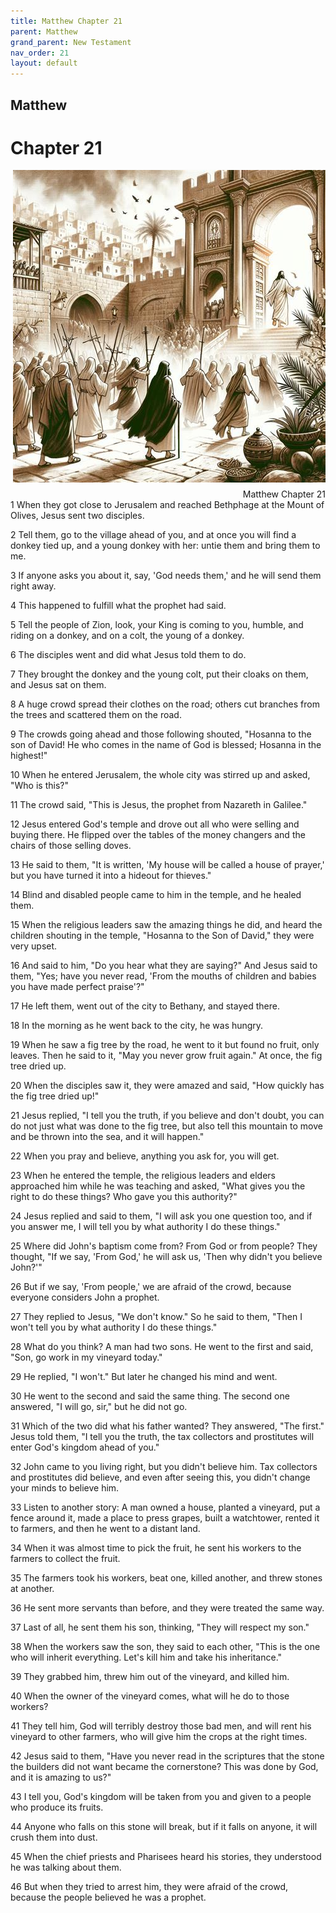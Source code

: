 ```yaml
---
title: Matthew Chapter 21
parent: Matthew
grand_parent: New Testament
nav_order: 21
layout: default
---
```


## Matthew

# Chapter 21

<div style="clear: both; text-align: right;">
    <img src="/assets/Image/Matthew/500/21.jpg" alt="Matthew Chapter 21" class="chapter-image" style="max-width: 100%; height: auto; float: right; margin: 0 0 10px 10px; padding-left: 10%;">
    <figcaption style="font-size: 14px;">Matthew Chapter 21</figcaption>
</div>
1 When they got close to Jerusalem and reached Bethphage at the Mount of Olives, Jesus sent two disciples.

2 Tell them, go to the village ahead of you, and at once you will find a donkey tied up, and a young donkey with her: untie them and bring them to me.

3 If anyone asks you about it, say, 'God needs them,' and he will send them right away.

4 This happened to fulfill what the prophet had said.

5 Tell the people of Zion, look, your King is coming to you, humble, and riding on a donkey, and on a colt, the young of a donkey.

6 The disciples went and did what Jesus told them to do.

7 They brought the donkey and the young colt, put their cloaks on them, and Jesus sat on them.

8 A huge crowd spread their clothes on the road; others cut branches from the trees and scattered them on the road.

9 The crowds going ahead and those following shouted, "Hosanna to the son of David! He who comes in the name of God is blessed; Hosanna in the highest!"

10 When he entered Jerusalem, the whole city was stirred up and asked, "Who is this?"

11 The crowd said, "This is Jesus, the prophet from Nazareth in Galilee."

12 Jesus entered God's temple and drove out all who were selling and buying there. He flipped over the tables of the money changers and the chairs of those selling doves.

13 He said to them, "It is written, 'My house will be called a house of prayer,' but you have turned it into a hideout for thieves."

14 Blind and disabled people came to him in the temple, and he healed them.

15 When the religious leaders saw the amazing things he did, and heard the children shouting in the temple, "Hosanna to the Son of David," they were very upset.

16 And said to him, "Do you hear what they are saying?" And Jesus said to them, "Yes; have you never read, 'From the mouths of children and babies you have made perfect praise'?"

17 He left them, went out of the city to Bethany, and stayed there.

18 In the morning as he went back to the city, he was hungry.

19 When he saw a fig tree by the road, he went to it but found no fruit, only leaves. Then he said to it, "May you never grow fruit again." At once, the fig tree dried up.

20 When the disciples saw it, they were amazed and said, "How quickly has the fig tree dried up!"

21 Jesus replied, "I tell you the truth, if you believe and don't doubt, you can do not just what was done to the fig tree, but also tell this mountain to move and be thrown into the sea, and it will happen."

22 When you pray and believe, anything you ask for, you will get.

23 When he entered the temple, the religious leaders and elders approached him while he was teaching and asked, "What gives you the right to do these things? Who gave you this authority?"

24 Jesus replied and said to them, "I will ask you one question too, and if you answer me, I will tell you by what authority I do these things."

25 Where did John's baptism come from? From God or from people? They thought, "If we say, 'From God,' he will ask us, 'Then why didn't you believe John?'"

26 But if we say, 'From people,' we are afraid of the crowd, because everyone considers John a prophet.

27 They replied to Jesus, "We don't know." So he said to them, "Then I won't tell you by what authority I do these things."

28 What do you think? A man had two sons. He went to the first and said, "Son, go work in my vineyard today."

29 He replied, "I won't." But later he changed his mind and went.

30 He went to the second and said the same thing. The second one answered, "I will go, sir," but he did not go.

31 Which of the two did what his father wanted? They answered, "The first." Jesus told them, "I tell you the truth, the tax collectors and prostitutes will enter God's kingdom ahead of you."

32 John came to you living right, but you didn't believe him. Tax collectors and prostitutes did believe, and even after seeing this, you didn't change your minds to believe him.

33 Listen to another story: A man owned a house, planted a vineyard, put a fence around it, made a place to press grapes, built a watchtower, rented it to farmers, and then he went to a distant land.

34 When it was almost time to pick the fruit, he sent his workers to the farmers to collect the fruit.

35 The farmers took his workers, beat one, killed another, and threw stones at another.

36 He sent more servants than before, and they were treated the same way.

37 Last of all, he sent them his son, thinking, "They will respect my son."

38 When the workers saw the son, they said to each other, "This is the one who will inherit everything. Let's kill him and take his inheritance."

39 They grabbed him, threw him out of the vineyard, and killed him.

40 When the owner of the vineyard comes, what will he do to those workers?

41 They tell him, God will terribly destroy those bad men, and will rent his vineyard to other farmers, who will give him the crops at the right times.

42 Jesus said to them, "Have you never read in the scriptures that the stone the builders did not want became the cornerstone? This was done by God, and it is amazing to us?"

43 I tell you, God's kingdom will be taken from you and given to a people who produce its fruits.

44 Anyone who falls on this stone will break, but if it falls on anyone, it will crush them into dust.

45 When the chief priests and Pharisees heard his stories, they understood he was talking about them.

46 But when they tried to arrest him, they were afraid of the crowd, because the people believed he was a prophet.


